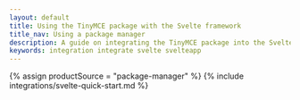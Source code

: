 ```yaml
---
layout: default
title: Using the TinyMCE package with the Svelte framework
title_nav: Using a package manager
description: A guide on integrating the TinyMCE package into the Svelte framework.
keywords: integration integrate svelte svelteapp
---
```


{% assign productSource = "package-manager" %}
{% include integrations/svelte-quick-start.md %}
